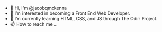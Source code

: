 - 👋 Hi, I’m @jacobqmckenna
- 👀 I’m interested in becoming a Front End Web Developer.
- 🌱 I’m currently learning HTML, CSS, and JS through The Odin Project.
- 📫 How to reach me ...

<!---
jacobqmckenna/jacobqmckenna is a ✨ special ✨ repository because its `README.md` (this file) appears on your GitHub profile.
You can click the Preview link to take a look at your changes.
--->
